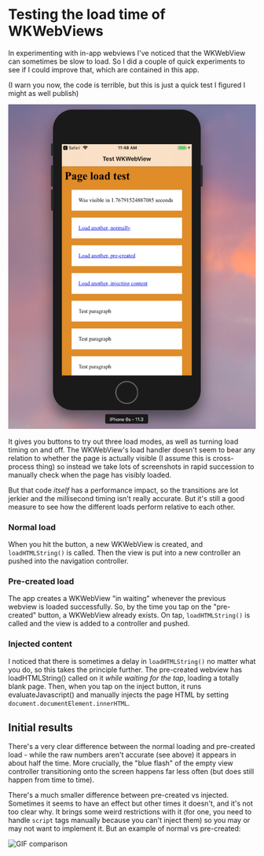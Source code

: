 # Testing the load time of WKWebViews

In experimenting with in-app webviews I've noticed that the WKWebView can sometimes be slow to load. So I did a couple of quick experiments to see if I could improve that, which are contained in this app.

(I warn you now, the code is terrible, but this is just a quick test I figured I might as well publish)

![Screenshot of app](./first-shot.png)

It gives you buttons to try out three load modes, as well as turning load timing on and off. The WKWebView's load handler doesn't seem to bear any relation to whether the page is actually visible (I assume this is cross-process thing) so instead we take lots of screenshots in rapid succession to manually check when the page has visibly loaded.

But that code _itself_ has a performance impact, so the transitions are lot jerkier and the millisecond timing isn't really accurate. But it's still a good measure to see how the different loads perform relative to each other.

### Normal load

When you hit the button, a new WKWebView is created, and `loadHTMLString()` is called. Then the view is put into a new controller an pushed into the navigation controller.

### Pre-created load

The app creates a WKWebView "in waiting" whenever the previous webview is loaded successfully. So, by the time you tap on the "pre-created" button, a WKWebView already exists. On tap, `loadHTMLString()` is called and the view is
added to a controller and pushed.

### Injected content

I noticed that there is sometimes a delay in `loadHTMLString()` no matter what you do, so this takes the principle further. The pre-created webview has loadHTMLString() called on it _while waiting for the tap_, loading a totally blank page. Then, when you tap on the inject button, it runs evaluateJavascript() and manually injects the page HTML by setting `document.documentElement.innerHTML`.

## Initial results

There's a very clear difference between the normal loading and pre-created load - while the raw numbers aren't accurate (see above) it appears in about half the time. More crucially, the "blue flash" of the empty view controller transitioning onto the screen happens far less often (but does still happen from time to time).

There's a much smaller difference between pre-created vs injected. Sometimes it seems to have an effect but other times it doesn't, and it's not too clear why. It brings some weird restrictions with it (for one, you need to handle `script` tags manually because you can't inject them) so you may or may not want to implement it. But an example of normal vs pre-created:

![GIF comparison](https://thumbs.gfycat.com/TensePointlessAustralianfreshwatercrocodile-size_restricted.gif)
